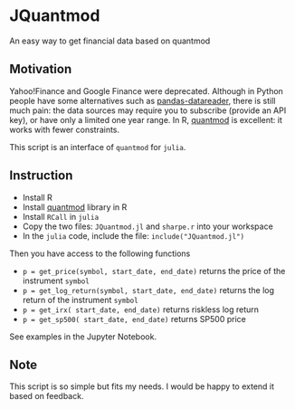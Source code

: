 # JQuantmod
An easy way to get financial data based on quantmod


## Motivation

Yahoo!Finance and Google Finance were deprecated. Although in Python people have some alternatives such as [pandas-datareader](https://github.com/pydata/pandas-datareader), there is still much pain: the data sources may require you to subscribe (provide an API key), or have only a limited one year range. In R, [quantmod](https://www.quantmod.com/) is excellent: it works with fewer constraints. 

This script is an interface of `quantmod` for `julia`.

## Instruction

* Install R
* Install [quantmod](https://www.quantmod.com/) library in R
* Install `RCall` in `julia`
* Copy the two files: `JQuantmod.jl` and `sharpe.r` into your workspace
* In the `julia` code, include the file: `include("JQuantmod.jl")`

Then you have access to the following functions
* `p = get_price(symbol, start_date, end_date)` returns the price of the instrument `symbol`
* `p = get_log_return(symbol, start_date, end_date)` returns the log return of the instrument `symbol`
* `p = get_irx( start_date, end_date)` returns riskless log return 
* `p = get_sp500( start_date, end_date)` returns SP500 price

See examples in the Jupyter Notebook.

## Note

This script is so simple but fits my needs. I would be happy to extend it based on feedback. 
